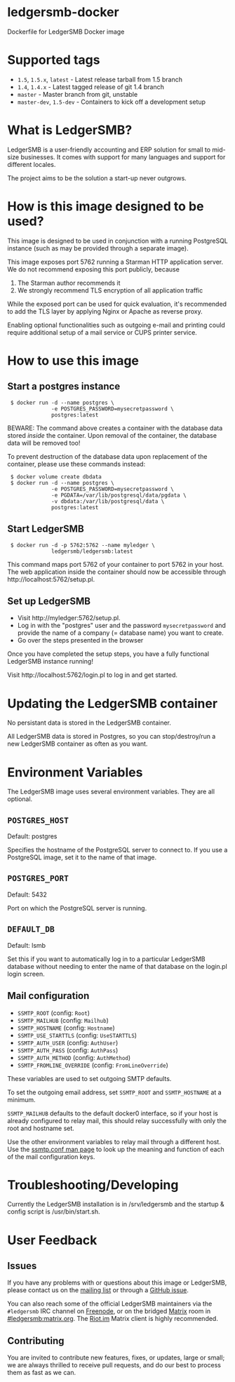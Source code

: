 # ledgersmb-docker
Dockerfile for LedgerSMB Docker image

# Supported tags

- `1.5`, `1.5.x`, `latest` - Latest release tarball from 1.5 branch
- `1.4`, `1.4.x` - Latest tagged release of git 1.4 branch
- `master` - Master branch from git, unstable
- `master-dev`, `1.5-dev` - Containers to kick off a development setup


# What is LedgerSMB?

LedgerSMB is a user-friendly accounting and ERP solution for small to
mid-size businesses. It comes with support for many languages and support
for different locales.

The project aims to be the solution a start-up never outgrows.


# How is this image designed to be used?

This image is designed to be used in conjunction with a running PostgreSQL
instance (such as may be provided through a separate image).

This image exposes port 5762 running a Starman HTTP application server. We
do not recommend exposing this port publicly, because

1. The Starman author recommends it
2. We strongly recommend TLS encryption of all application traffic

While the exposed port can be used for quick evaluation, it's recommended
to add the TLS layer by applying Nginx or Apache as reverse proxy.

Enabling optional functionalities such as outgoing e-mail and printing
could require additional setup of a mail service or CUPS printer service.

# How to use this image

## Start a postgres instance

```plain
 $ docker run -d --name postgres \
              -e POSTGRES_PASSWORD=mysecretpassword \
              postgres:latest
```

BEWARE: The command above creates a container with the database data stored
*inside* the container. Upon removal of the container, the database data will
be removed too!

To prevent destruction of the database data upon replacement of the container,
please use these commands instead:

```plain
 $ docker volume create dbdata
 $ docker run -d --name postgres \
              -e POSTGRES_PASSWORD=mysecretpassword \
              -e PGDATA=/var/lib/postgresql/data/pgdata \
              -v dbdata:/var/lib/postgresql/data \
              postgres:latest
```

## Start LedgerSMB

```plain
 $ docker run -d -p 5762:5762 --name myledger \
              ledgersmb/ledgersmb:latest
```

This command maps port 5762 of your container to port 5762 in your host. The
web application inside the container should now be accessible through
http://localhost:5762/setup.pl.

## Set up LedgerSMB

 * Visit http://myledger:5762/setup.pl.
 * Log in with the "postgres" user and the password `mysecretpassword`
   and provide the name of a company (= database name) you want to create.
 * Go over the steps presented in the browser

Once you have completed the setup steps, you have a fully functional
LedgerSMB instance running!

Visit http://localhost:5762/login.pl to log in and get started.

# Updating the LedgerSMB container

No persistant data is stored in the LedgerSMB container.

All LedgerSMB data is stored in Postgres, so you can stop/destroy/run a
new LedgerSMB container as often as you want.

# Environment Variables

The LedgerSMB image uses several environment variables. They are all optional.


## `POSTGRES_HOST`

Default: postgres

Specifies the hostname of the PostgreSQL server to connect to. If you use
a PostgreSQL image, set it to the name of that image.

## `POSTGRES_PORT`

Default: 5432

Port on which the PostgreSQL server is running.

## `DEFAULT_DB`

Default: lsmb

Set this if you want to automatically log in to a particular LedgerSMB database
without needing to enter the name of that database on the login.pl login screen.

## Mail configuration

* `SSMTP_ROOT` (config: `Root`)
* `SSMTP_MAILHUB` (config: `Mailhub`)
* `SSMTP_HOSTNAME` (config: `Hostname`)
* `SSMTP_USE_STARTTLS` (config: `UseSTARTTLS`)
* `SSMTP_AUTH_USER` (config: `AuthUser`)
* `SSMTP_AUTH_PASS` (config: `AuthPass`)
* `SSMTP_AUTH_METHOD` (config: `AuthMethod`)
* `SSMTP_FROMLINE_OVERRIDE` (config: `FromLineOverride`)

These variables are used to set outgoing SMTP defaults.

To set the outgoing email address, set `SSMTP_ROOT` and `SSMTP_HOSTNAME` at
a minimum.

`SSMTP_MAILHUB` defaults to the default docker0 interface, so if your host is
already configured to relay mail, this should relay successfully with only
the root and hostname set.

Use the other environment variables to relay mail through a different host.
Use the [ssmtp.conf man
page](https://www.systutorials.com/docs/linux/man/5-ssmtp.conf/) to look up
the meaning and function of each of the mail configuration keys.

# Troubleshooting/Developing

Currently the LedgerSMB installation is in /srv/ledgersmb
and the startup & config script is /usr/bin/start.sh.


# User Feedback

## Issues

If you have any problems with or questions about this image or LedgerSMB, please contact us on the [mailing list](http://ledgersmb.org/topic/support/mailing-lists-rss-and-nntp-feeds) or through a [GitHub issue](https://github.com/ledgersmb/ledgersmb-docker/issues).

You can also reach some of the official LedgerSMB maintainers via the `#ledgersmb` IRC channel on [Freenode](https://freenode.net), or on the bridged [Matrix](https://matrix.org) room in [#ledgersmb:matrix.org](https://matrix.to/#/#ledgersmb:matrix.org). The [Riot.im](https://riot.im/app/#/room/#ledgersmb:matrix.org) Matrix client is highly recommended.


## Contributing

You are invited to contribute new features, fixes, or updates, large or small; we are always thrilled to receive pull requests, and do our best to process them as fast as we can.
